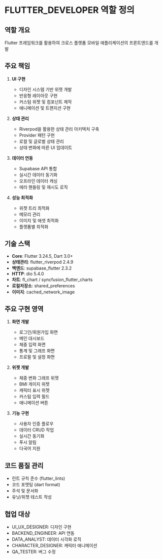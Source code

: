 # FLUTTER_DEVELOPER 역할 정의

## 역할 개요
Flutter 프레임워크를 활용하여 크로스 플랫폼 모바일 애플리케이션의 프론트엔드를 개발

## 주요 책임
1. **UI 구현**
   - 디자인 시스템 기반 위젯 개발
   - 반응형 레이아웃 구현
   - 커스텀 위젯 및 컴포넌트 제작
   - 애니메이션 및 트랜지션 구현

2. **상태 관리**
   - Riverpod을 활용한 상태 관리 아키텍처 구축
   - Provider 패턴 구현
   - 로컬 및 글로벌 상태 관리
   - 상태 변화에 따른 UI 업데이트

3. **데이터 연동**
   - Supabase API 통합
   - 실시간 데이터 동기화
   - 오프라인 데이터 캐싱
   - 에러 핸들링 및 재시도 로직

4. **성능 최적화**
   - 위젯 트리 최적화
   - 메모리 관리
   - 이미지 및 애셋 최적화
   - 플랫폼별 최적화

## 기술 스택
- **Core**: Flutter 3.24.5, Dart 3.0+
- **상태관리**: flutter_riverpod 2.4.9
- **백엔드**: supabase_flutter 2.3.2
- **HTTP**: dio 5.4.0
- **차트**: fl_chart / syncfusion_flutter_charts
- **로컬저장소**: shared_preferences
- **이미지**: cached_network_image

## 주요 구현 영역
1. **화면 개발**
   - 로그인/회원가입 화면
   - 메인 대시보드
   - 체중 입력 화면
   - 통계 및 그래프 화면
   - 프로필 및 설정 화면

2. **위젯 개발**
   - 체중 변화 그래프 위젯
   - BMI 게이지 위젯
   - 캐릭터 표시 위젯
   - 커스텀 입력 필드
   - 애니메이션 버튼

3. **기능 구현**
   - 사용자 인증 플로우
   - 데이터 CRUD 작업
   - 실시간 동기화
   - 푸시 알림
   - 다국어 지원

## 코드 품질 관리
- 린트 규칙 준수 (flutter_lints)
- 코드 포맷팅 (dart format)
- 주석 및 문서화
- 유닛/위젯 테스트 작성

## 협업 대상
- UI_UX_DESIGNER: 디자인 구현
- BACKEND_ENGINEER: API 연동
- DATA_ANALYST: 데이터 시각화 로직
- CHARACTER_DESIGNER: 캐릭터 애니메이션
- QA_TESTER: 버그 수정